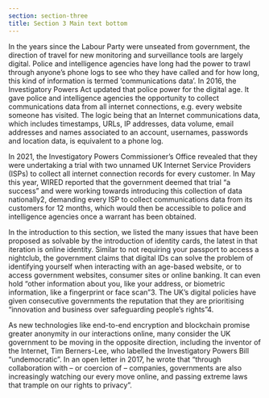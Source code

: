 ```yaml
---
section: section-three
title: Section 3 Main text bottom
---
```

In the years since the Labour Party were unseated from government, the direction of travel for new monitoring and surveillance tools are largely digital. Police and intelligence agencies have long had the power to trawl through anyone’s phone logs to see who they have called and for how long, this kind of information is termed ‘communications data’. In 2016, the Investigatory Powers Act updated that police power for the digital age. It gave police and intelligence agencies the opportunity to collect communications data from all internet connections, e.g. every website someone has visited. The logic being that an Internet communications data, which includes timestamps, URLs, IP addresses, data volume, email addresses and names associated to an account, usernames, passwords and location data, is equivalent to a phone log.

In 2021, the Investigatory Powers Commissioner’s Office revealed that they were undertaking a trial with two unnamed UK Internet Service Providers (ISPs) to collect all internet connection records for every customer. In May this year, WIRED reported that the government deemed that trial “a success” and were working towards introducing this collection of data nationally2, demanding every ISP to collect communications data from its customers for 12 months, which would then be accessible to police and intelligence agencies once a warrant has been obtained.

In the introduction to this section, we listed the many issues that have been proposed as solvable by the introduction of identity cards, the latest in that iteration is online identity. Similar to not requiring your passport to access a nightclub, the government claims that digital IDs can solve the problem of identifying yourself when interacting with an age-based website, or to access government websites, consumer sites or online banking. It can even hold “other information about you, like your address, or biometric information, like a fingerprint or face scan”3. The UK’s digital policies have given consecutive governments the reputation that they are prioritising “innovation and business over safeguarding people’s rights”4. 

As new technologies like end-to-end encryption and blockchain promise greater anonymity in our interactions online, many consider the UK government to be moving in the opposite direction, including the inventor of the Internet, Tim Berners-Lee, who labelled the Investigatory Powers Bill “undemocratic”. In an open letter in 2017, he wrote that “through collaboration with – or coercion of – companies, governments are also increasingly watching our every move online, and passing extreme laws that trample on our rights to privacy”.